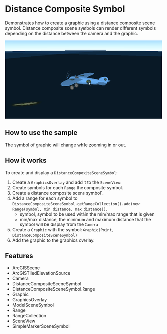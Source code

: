 <h1>Distance Composite Symbol</h1>

<p>Demonstrates how to create a graphic using a distance composite scene symbol. Distance composite scene symbols can
  render different symbols depending on the distance between the camera and the graphic.</p>

<p><img src="DistanceCompositeSymbol.gif"/></p>

<h2>How to use the sample</h2>

<p>The symbol of graphic will change while zooming in or out.</p>

<h2>How it works</h2>

<p>To create and display a <code>DistanceCompositeSceneSymbol</code>:</p>

<ol>
  <li>Create a <code>GraphicsOverlay</code> and add it to the <code>SceneView</code>.</li>
  <li>Create symbols for each <code>Range</code> the composite symbol.</li>
  <li>Create a distance composite scene symbol`.</li>
  <li>Add a range for each symbol to <code>DistanceCompositeSceneSymbol.getRangeCollection().add(new Range(symbol, min distance, max distance))</code>.
    <ul><li>symbol, symbol to be used within the min/max range that is given</li>
      <li>min/max distance, the minimum and maximum distance that the symbol will be display from the <code>Camera</code></li></ul></li>
  <li>Create a <code>Graphic</code> with the symbol: <code>Graphic(Point, DistanceCompositeSceneSymbol)</code></li>
  <li>Add the graphic to the graphics overlay.</li>
</ol>

<h2>Features</h2>

<ul>
  <li>ArcGISScene</li>
  <li>ArcGISTiledElevationSource</li>
  <li>Camera</li>
  <li>DistanceCompositeSceneSymbol</li>
  <li>DistanceCompositeSceneSymbol.Range</li>
  <li>Graphic</li>
  <li>GraphicsOverlay</li>
  <li>ModelSceneSymbol</li>
  <li>Range</li>
  <li>RangeCollection</li>
  <li>SceneView</li>
  <li>SimpleMarkerSceneSymbol</li>
</ul>


